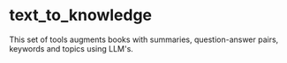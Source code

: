# text_to_knowledge
This set of tools augments books with summaries, question-answer pairs, keywords and topics using LLM's.
